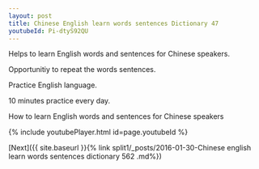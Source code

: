 ```yaml
---
layout: post
title: Chinese English learn words sentences Dictionary 47 
youtubeId: Pi-dtyS92QU
---
```

 
 
Helps to learn English words and sentences for Chinese speakers.

Opportunitiy to repeat the words sentences. 

Practice English language. 
 
10 minutes practice every day. 
 
How to learn English words and sentences for Chinese speakers 
 
{% include youtubePlayer.html id=page.youtubeId %}
 
 
[Next]({{ site.baseurl }}{% link  split1/_posts/2016-01-30-Chinese english learn words sentences dictionary 562 .md%})
 
